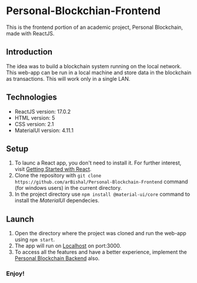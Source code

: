 # Personal-Blockchian-Frontend
This is the frontend portion of an academic project, Personal Blockchain, made with ReactJS.


## Introduction
The idea was to build a blockchain system running on the local network.
This web-app can be run in a local machine and store data in the blockchain as transactions. 
This will work only in a single LAN.


## Technologies
* ReactJS version: 17.0.2 
* HTML version: 5
* CSS version: 2.1
* MaterialUI version: 4.11.1


## Setup

1) To launc a React app, you don't need to install it. For further interest, visit [Getting Started with React](https://reactjs.org/docs/getting-started.html).
2) Clone the repository with `git clone https://github.com/arBishal/Personal-Blockchain-Frontend` command (for windows users) in the current directory.
3) In the project directory use `npm install @material-ui/core` command to install the *MaterialUI* dependecies.

## Launch
1) Open the directory where the project was cloned and run the web-app using `npm start`.
2) The app will run on [Localhost](localhost:3000) on port:3000.
3) To access all the features and have a better experience, implement the [Personal Blockchain Backend](https://github.com/magic-kiri/Personal-Blockchain-Backend) also.

### Enjoy!
